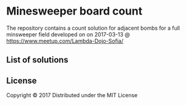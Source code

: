 # Minesweeper board count

The repository contains a count solution for adjacent bombs for a full minsweeper field developed on on 2017-03-13 @ https://www.meetup.com/Lambda-Dojo-Sofia/

## List of solutions


## License

Copyright © 2017
Distributed under the MIT License
